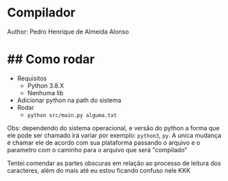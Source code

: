 # Compilador 

Author: Pedro Henrique de Almeida Alonso

# ## Como rodar
- Requisitos
    - Python 3.8.X
    - Nenhuma lib
- Adicionar python na path do sistema
- Rodar
    - `python src/main.py alguma.txt`


Obs: dependendo do sistema operacional, e versão do python a forma que ele pode ser chamado irá variar por exemplo: `python3`, `py`. A unica mudança é chamar ele de acordo com sua plataforma passando o arquivo e o parametro com o caminho para o arquivo que será "compilado"

Tentei comendar as partes obscuras em relação ao processo de leitura dos caracteres, além do mais até eu estou ficando confuso nele KKK